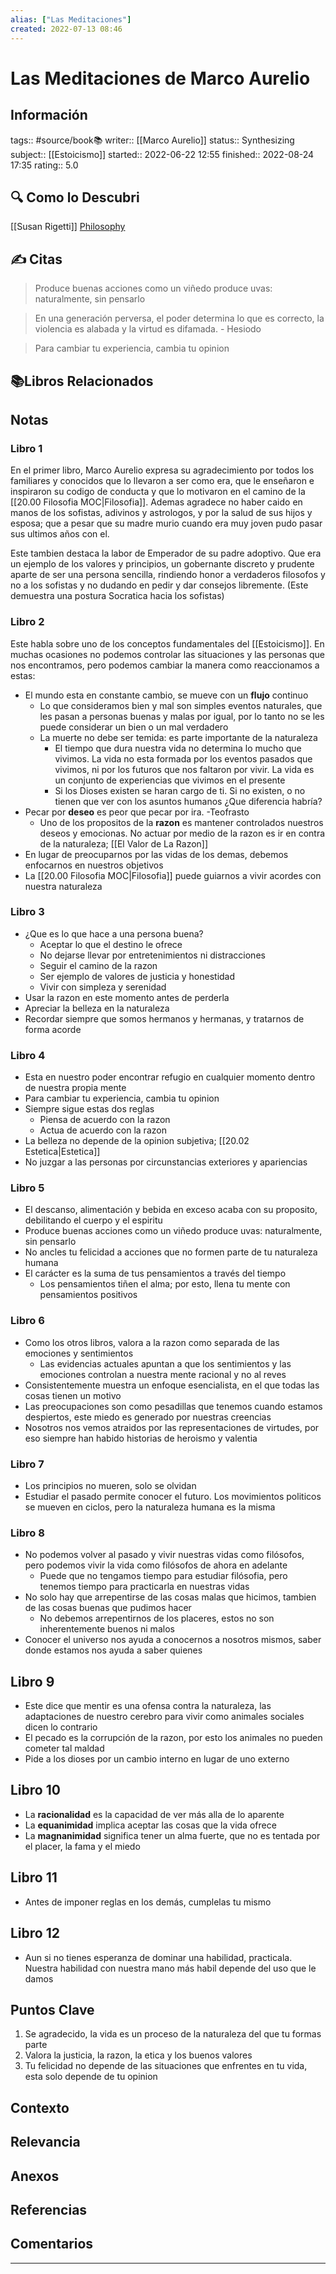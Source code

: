 ```yaml
---
alias: ["Las Meditaciones"]
created: 2022-07-13 08:46
---
```

# Las Meditaciones de Marco Aurelio
## Información
tags:: #source/book📚 
writer:: [[Marco Aurelio]]
status:: Synthesizing
subject:: [[Estoicismo]]
started:: 2022-06-22 12:55
finished:: 2022-08-24 17:35
rating:: 5.0

## 🔍 Como lo Descubri
[[Susan Rigetti]] [Philosophy](https://www.susanrigetti.com/philosophy)

## ✍️ Citas
>Produce buenas acciones como un viñedo produce uvas: naturalmente, sin pensarlo

>En una generación perversa, el poder determina lo que es correcto, la violencia es alabada y la virtud es difamada. - Hesiodo

>Para cambiar tu experiencia, cambia tu opinion

## 📚Libros Relacionados

## Notas
### Libro 1
En el primer libro, Marco Aurelio expresa su agradecimiento por todos los familiares y conocidos que lo llevaron a ser como era, que le enseñaron e inspiraron su codigo de conducta y que lo motivaron en el camino de la [[20.00 Filosofia MOC|Filosofia]]. Ademas agradece no haber caido en manos de los sofistas, adivinos y astrologos, y por la salud de sus hijos y esposa; que a pesar que su madre murio cuando era muy joven pudo pasar sus ultimos años con el.

Este tambien destaca la labor de Emperador de su padre adoptivo. Que era un ejemplo de los valores y principios, un gobernante discreto y prudente aparte de ser una persona sencilla, rindiendo honor a verdaderos filosofos y no a los sofistas y no dudando en pedir y dar consejos libremente.
(Este demuestra una postura Socratica hacia los sofistas)

### Libro 2
Este habla sobre uno de los conceptos fundamentales del [[Estoicismo]]. En muchas ocasiones no podemos controlar las situaciones y las personas que nos encontramos, pero podemos cambiar la manera como reaccionamos a estas:
- El mundo esta en constante cambio, se mueve con un **flujo** continuo
	- Lo que consideramos bien y mal son simples eventos naturales, que les pasan a personas buenas y malas por igual, por lo tanto no se les puede considerar un bien o un mal verdadero
	- La muerte no debe ser temida: es parte importante de la naturaleza
		- El tiempo que dura nuestra vida no determina lo mucho que vivimos. La vida no esta  formada por los eventos pasados que vivimos, ni por los futuros que nos faltaron por vivir. La vida es un conjunto de experiencias que vivimos en el presente
		- Si los Dioses existen se haran cargo de ti. Si no existen, o no tienen que ver con los asuntos humanos ¿Que diferencia habría?
- Pecar por **deseo** es peor que pecar por ira. -Teofrasto
	- Uno de los propositos de la **razon** es mantener controlados nuestros deseos y emocionas. No actuar por medio de la razon es ir en contra de la naturaleza; [[El Valor de La Razon]]
- En lugar de preocuparnos por las vidas de los demas, debemos enfocarnos en nuestros objetivos
- La [[20.00 Filosofia MOC|Filosofia]] puede guiarnos a vivir acordes con nuestra naturaleza

### Libro 3
- ¿Que es lo que hace a una persona buena?
	- Aceptar lo que el destino le ofrece
	- No dejarse llevar por entretenimientos ni distracciones
	- Seguir el camino de la razon
	- Ser ejemplo de valores de justicia y honestidad
	- Vivir con simpleza y serenidad
- Usar la razon en este momento antes de perderla
- Apreciar la belleza en la naturaleza
- Recordar siempre que somos hermanos y hermanas, y tratarnos de forma acorde

### Libro 4
- Esta en nuestro poder encontrar refugio en cualquier momento dentro de nuestra propia mente
- Para cambiar tu experiencia, cambia tu opinion
- Siempre sigue estas dos reglas
	- Piensa de acuerdo con la razon
	- Actua de acuerdo con la razon
- La belleza no depende de la opinion subjetiva; [[20.02 Estetica|Estetica]] 
- No juzgar a las personas por circunstancias exteriores y apariencias

### Libro 5
- El descanso, alimentación y bebida en exceso acaba con su proposito, debilitando el cuerpo y el espiritu
- Produce buenas acciones como un viñedo produce uvas: naturalmente, sin pensarlo
- No ancles tu felicidad a acciones que no formen parte de tu naturaleza humana
- El carácter es la suma de tus pensamientos a través del tiempo
	- Los pensamientos tiñen el alma; por esto, llena tu mente con pensamientos positivos

### Libro 6
- Como los otros libros, valora a la razon como separada de las emociones y sentimientos
	- Las evidencias actuales apuntan a que los sentimientos y las emociones controlan a nuestra mente racional y no al reves
- Consistentemente muestra un enfoque esencialista, en el que todas las cosas tienen un motivo
- Las preocupaciones son como pesadillas que tenemos cuando estamos despiertos, este miedo es generado por nuestras creencias
- Nosotros nos vemos atraidos por las representaciones de virtudes, por eso siempre han habido historias de heroismo y valentia

### Libro 7
- Los principios no mueren, solo se olvidan
- Estudiar el pasado permite conocer el futuro. Los movimientos politicos se mueven en ciclos, pero la naturaleza humana es la misma

### Libro 8
- No podemos volver al pasado y vivir nuestras vidas como filósofos, pero podemos vivir la vida como filósofos de ahora en adelante
	- Puede que no tengamos tiempo para estudiar filósofia, pero tenemos tiempo para practicarla en nuestras vidas
- No solo hay que arrepentirse de las cosas malas que hicimos, tambien de las cosas buenas que pudimos hacer
	- No debemos arrepentirnos de los placeres, estos no son inherentemente buenos ni malos
- Conocer el universo nos ayuda a conocernos a nosotros mismos, saber donde estamos nos ayuda a saber quienes

## Libro 9
- Este dice que mentir es una ofensa contra la naturaleza, las adaptaciones de nuestro cerebro para vivir como animales sociales dicen lo contrario
- El pecado es la corrupción de la razon, por esto los animales no pueden cometer tal maldad
- Pide a los dioses por un cambio interno en lugar de uno externo

## Libro 10
- La **racionalidad** es la capacidad de ver más alla de lo aparente
- La **equanimidad** implica aceptar las cosas que la vida ofrece
- La **magnanimidad** significa tener un alma fuerte, que no es tentada por el placer, la fama y el miedo

## Libro 11
- Antes de imponer reglas en los demás, cumplelas tu mismo

## Libro 12
- Aun si no tienes esperanza de dominar una habilidad, practicala. Nuestra habilidad con nuestra mano más habil depende del uso que le damos

## Puntos Clave
1. Se agradecido, la vida es un proceso de la naturaleza del que tu formas parte
2. Valora la justicia, la razon, la etica y los buenos valores 
3. Tu felicidad no depende de las situaciones que enfrentes en tu vida, esta solo depende de tu opinion

## Contexto

## Relevancia

## Anexos

## Referencias

## Comentarios
___

